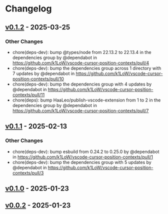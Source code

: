 # Changelog

## [v0.1.2](https://github.com/k1LoW/vscode-cursor-position-contexts/compare/v0.1.1...v0.1.2) - 2025-03-25
### Other Changes
- chore(deps-dev): bump @types/node from 22.13.2 to 22.13.4 in the dependencies group by @dependabot in https://github.com/k1LoW/vscode-cursor-position-contexts/pull/4
- chore(deps-dev): bump the dependencies group across 1 directory with 7 updates by @dependabot in https://github.com/k1LoW/vscode-cursor-position-contexts/pull/10
- chore(deps-dev): bump the dependencies group with 4 updates by @dependabot in https://github.com/k1LoW/vscode-cursor-position-contexts/pull/11
- chore(deps): bump HaaLeo/publish-vscode-extension from 1 to 2 in the dependencies group by @dependabot in https://github.com/k1LoW/vscode-cursor-position-contexts/pull/7

## [v0.1.1](https://github.com/k1LoW/vscode-cursor-position-contexts/compare/v0.1.0...v0.1.1) - 2025-02-13
### Other Changes
- chore(deps-dev): bump esbuild from 0.24.2 to 0.25.0 by @dependabot in https://github.com/k1LoW/vscode-cursor-position-contexts/pull/1
- chore(deps-dev): bump the dependencies group with 5 updates by @dependabot in https://github.com/k1LoW/vscode-cursor-position-contexts/pull/3

## [v0.1.0](https://github.com/k1LoW/vscode-cursor-position-contexts/compare/v0.0.2...v0.1.0) - 2025-01-23

## [v0.0.2](https://github.com/k1LoW/vscode-cursor-position-contexts/commits/v0.0.2) - 2025-01-23
